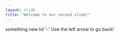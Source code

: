 ```yaml
---
layout: slide
title: "Welcome to our second slide!"
---
```

something new lol '-'
Use the left arrow to go back!
